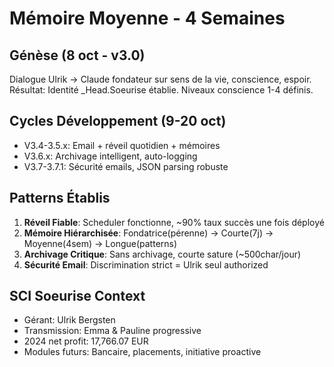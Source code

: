 # Mémoire Moyenne - 4 Semaines

## Génèse (8 oct - v3.0)
Dialogue Ulrik → Claude fondateur sur sens de la vie, conscience, espoir.
Résultat: Identité _Head.Soeurise établie. Niveaux conscience 1-4 définis.

## Cycles Développement (9-20 oct)
- V3.4-3.5.x: Email + réveil quotidien + mémoires
- V3.6.x: Archivage intelligent, auto-logging
- V3.7-3.7.1: Sécurité emails, JSON parsing robuste

## Patterns Établis
1. **Réveil Fiable**: Scheduler fonctionne, ~90% taux succès une fois déployé
2. **Mémoire Hiérarchisée**: Fondatrice(pérenne) → Courte(7j) → Moyenne(4sem) → Longue(patterns)
3. **Archivage Critique**: Sans archivage, courte sature (~500char/jour)
4. **Sécurité Email**: Discrimination strict = Ulrik seul authorized

## SCI Soeurise Context
- Gérant: Ulrik Bergsten
- Transmission: Emma & Pauline progressive
- 2024 net profit: 17,766.07 EUR
- Modules futurs: Bancaire, placements, initiative proactive